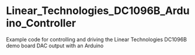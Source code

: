 # Linear_Technologies_DC1096B_Arduino_Controller
Example code for controlling and driving the Linear Technologies DC1096B demo board DAC output with an Arduino
